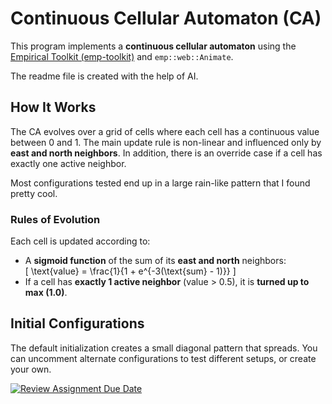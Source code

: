# Continuous Cellular Automaton (CA)

This program implements a **continuous cellular automaton** using the [Empirical Toolkit (emp-toolkit)](https://github.com/devosoft/Empirical) and `emp::web::Animate`.

The readme file is created with the help of AI. 

##  How It Works

The CA evolves over a grid of cells where each cell has a continuous value between 0 and 1. The main update rule is non-linear and influenced only by **east and north neighbors**. In addition, there is an override case if a cell has exactly one active neighbor. 

Most configurations tested end up in a large rain-like pattern that I found pretty cool.

###  Rules of Evolution

Each cell is updated according to:
- A **sigmoid function** of the sum of its **east and north** neighbors:  
  \[
  \text{value} = \frac{1}{1 + e^{-3(\text{sum} - 1)}}
  \]
- If a cell has **exactly 1 active neighbor** (value > 0.5), it is **turned up to max (1.0)**.

## Initial Configurations

The default initialization creates a small diagonal pattern that spreads. You can uncomment alternate configurations to test different setups, or create your own. 



[![Review Assignment Due Date](https://classroom.github.com/assets/deadline-readme-button-22041afd0340ce965d47ae6ef1cefeee28c7c493a6346c4f15d667ab976d596c.svg)](https://classroom.github.com/a/StQAS8iq)
